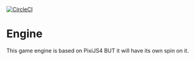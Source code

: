 [![CircleCI](https://circleci.com/gh/prophecyjs/prophecy.svg?style=svg)](https://circleci.com/gh/prophecyjs/prophecy)

# Engine
This game engine is based on PixiJS4 BUT it will have its own spin on it.